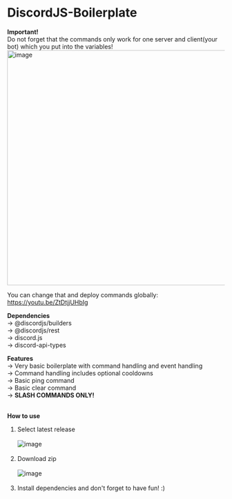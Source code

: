 # DiscordJS-Boilerplate
**Important!**<br>
Do not forget that the commands only work for one server and client(your bot) which you put into the variables!<br>
<img width="544" alt="image" src="https://user-images.githubusercontent.com/105623585/206517145-cf4ca089-3dce-496c-9b43-11c4c9a982b6.png">

You can change that and deploy commands globally: https://youtu.be/ZtDtjjUHbIg



**Dependencies**<br>
  -> @discordjs/builders <br>
  -> @discordjs/rest<br>
  -> discord.js<br>
  -> discord-api-types<br>
  
**Features**<br>
  -> Very basic boilerplate with command handling and event handling<br>
  -> Command handling includes optional cooldowns<br>
  -> Basic ping command<br>
  -> Basic clear command<br>
  -> **SLASH COMMANDS ONLY!**<br>
<br>

**How to use**
1. Select latest release
<br><br>
![image](https://user-images.githubusercontent.com/105623585/206398351-630876dc-fb32-4a6d-89af-7e42cab252cf.png)
<br><br>
2. Download zip
<br><br>
![image](https://user-images.githubusercontent.com/105623585/206398874-02832c95-deae-4b9a-851b-45eb6ce460b8.png)
<br><br>
3. Install dependencies and don't forget to have fun! :)
